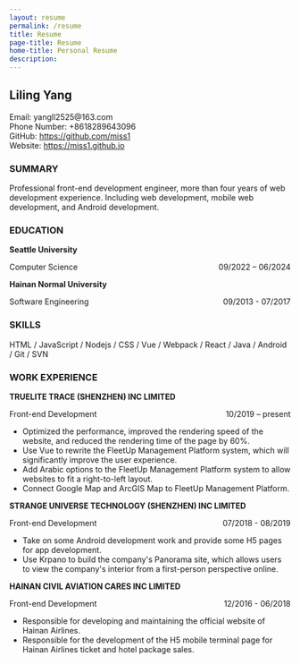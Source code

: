 ```yaml
---
layout: resume
permalink: /resume
title: Resume
page-title: Resume
home-title: Personal Resume
description:
---
```


## Liling Yang
<div style="display: flex;flex-wrap: wrap"><span style="display: inline-block; min-width: 320px">Email: yangll2525@163.com</span><span>Phone Number: +8618289643096</span></div>

<div style="display: flex;flex-wrap: wrap"><span style="display: inline-block; min-width: 320px">GitHub: <a href="https://github.com/miss1">https://github.com/miss1</a></span><span>Website: <a href="https://miss1.github.io">https://miss1.github.io</a></span></div>

### SUMMARY

Professional front-end development engineer, more than four years of web development
experience. Including web development, mobile web development, and Android
development.

### EDUCATION

**Seattle University**
<div style="display: flex;justify-content: space-between"><span>Computer Science</span><span>09/2022 – 06/2024</span></div>

**Hainan Normal University**
<div style="display: flex;justify-content: space-between"><span>Software Engineering</span><span>09/2013 - 07/2017</span></div>

### SKILLS

HTML / JavaScript / Nodejs / CSS / Vue / Webpack / React / Java / Android / Git / SVN

### WORK EXPERIENCE

**TRUELITE TRACE (SHENZHEN) INC LIMITED**
<div style="display: flex;justify-content: space-between"><span>Front-end Development</span><span>10/2019 – present</span></div>

* Optimized the performance, improved the rendering speed of the website, and reduced the rendering time of the page by 60%.
* Use Vue to rewrite the FleetUp Management Platform system, which will significantly improve the user experience.
* Add Arabic options to the FleetUp Management Platform system to allow websites to fit a right-to-left layout.
* Connect Google Map and ArcGIS Map to FleetUp Management Platform.

**STRANGE UNIVERSE TECHNOLOGY (SHENZHEN) INC LIMITED**
<div style="display: flex;justify-content: space-between"><span>Front-end Development</span><span>07/2018 - 08/2019</span></div>

* Take on some Android development work and provide some H5 pages for app development.
* Use Krpano to build the company's Panorama site, which allows users to view the company's interior from a first-person perspective online.

**HAINAN CIVIL AVIATION CARES INC LIMITED**
<div style="display: flex;justify-content: space-between"><span>Front-end Development</span><span>12/2016 - 06/2018</span></div>

* Responsible for developing and maintaining the official website of Hainan Airlines.
* Responsible for the development of the H5 mobile terminal page for Hainan Airlines ticket and hotel package sales.


